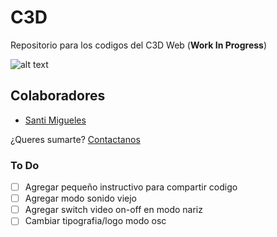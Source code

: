 # C3D
Repositorio para los codigos del C3D Web (**Work In Progress**)

![alt text](https://github.com/intercambiostransorganicos/c3d/blob/master/assets/loop.gif)

## Colaboradores
* [Santi Migueles](https://github.com/santimigueles)

¿Queres sumarte? [Contactanos](mailto:intercambiostransorganicos@gmail.com?subject=[C3D]%20Source%20Web%20App)

### To Do
- [ ] Agregar pequeño instructivo para compartir codigo
- [ ] Agregar modo sonido viejo
- [ ] Agregar switch video on-off en modo nariz
- [ ] Cambiar tipografia/logo modo osc
